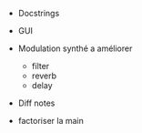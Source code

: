 - Docstrings

- GUI

- Modulation synthé a améliorer
  - filter
  - reverb
  - delay

- Diff notes

- factoriser la main
